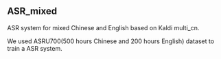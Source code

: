 ## ASR_mixed

ASR system for mixed Chinese and English based on Kaldi multi_cn.

We used ASRU700(500 hours Chinese and 200 hours English) dataset to train a ASR system.
